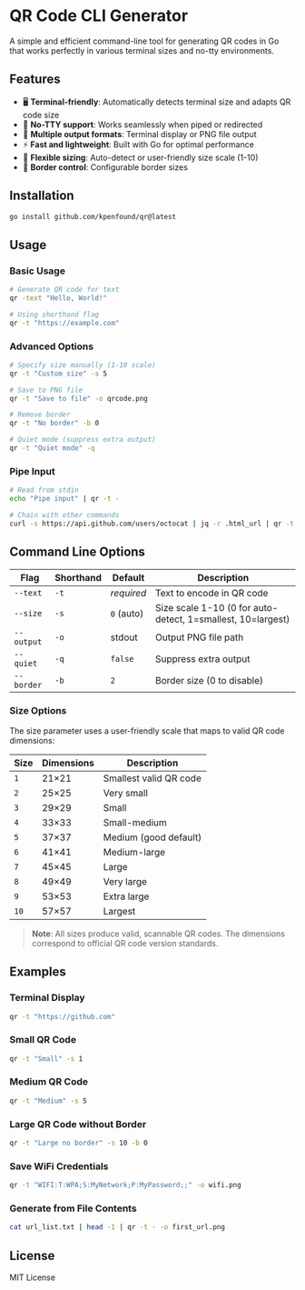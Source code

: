 # QR Code CLI Generator

A simple and efficient command-line tool for generating QR codes in Go that works perfectly in various terminal sizes and no-tty environments.

## Features

- 🖥️ **Terminal-friendly**: Automatically detects terminal size and adapts QR code size
- 🔧 **No-TTY support**: Works seamlessly when piped or redirected
- 📱 **Multiple output formats**: Terminal display or PNG file output
- ⚡ **Fast and lightweight**: Built with Go for optimal performance
- 🎯 **Flexible sizing**: Auto-detect or user-friendly size scale (1-10)
- 🎨 **Border control**: Configurable border sizes

## Installation

```bash
go install github.com/kpenfound/qr@latest
```

## Usage

### Basic Usage

```bash
# Generate QR code for text
qr -text "Hello, World!"

# Using shorthand flag
qr -t "https://example.com"
```

### Advanced Options

```bash
# Specify size manually (1-10 scale)
qr -t "Custom size" -s 5

# Save to PNG file
qr -t "Save to file" -o qrcode.png

# Remove border
qr -t "No border" -b 0

# Quiet mode (suppress extra output)
qr -t "Quiet mode" -q
```

### Pipe Input

```bash
# Read from stdin
echo "Pipe input" | qr -t -

# Chain with other commands
curl -s https://api.github.com/users/octocat | jq -r .html_url | qr -t -
```


## Command Line Options

| Flag | Shorthand | Default | Description |
|------|-----------|---------|-------------|
| `--text` | `-t` | *required* | Text to encode in QR code |
| `--size` | `-s` | `0` (auto) | Size scale 1-10 (0 for auto-detect, 1=smallest, 10=largest) |
| `--output` | `-o` | stdout | Output PNG file path |
| `--quiet` | `-q` | `false` | Suppress extra output |
| `--border` | `-b` | `2` | Border size (0 to disable) |

### Size Options

The size parameter uses a user-friendly scale that maps to valid QR code dimensions:

| Size | Dimensions | Description |
|------|------------|-------------|
| `1` | 21×21 | Smallest valid QR code |
| `2` | 25×25 | Very small |
| `3` | 29×29 | Small |
| `4` | 33×33 | Small-medium |
| `5` | 37×37 | Medium (good default) |
| `6` | 41×41 | Medium-large |
| `7` | 45×45 | Large |
| `8` | 49×49 | Very large |
| `9` | 53×53 | Extra large |
| `10` | 57×57 | Largest |

> **Note**: All sizes produce valid, scannable QR codes. The dimensions correspond to official QR code version standards.

## Examples

### Terminal Display
```bash
qr -t "https://github.com"
```

### Small QR Code
```bash
qr -t "Small" -s 1
```

### Medium QR Code
```bash
qr -t "Medium" -s 5
```

### Large QR Code without Border
```bash
qr -t "Large no border" -s 10 -b 0
```

### Save WiFi Credentials
```bash
qr -t "WIFI:T:WPA;S:MyNetwork;P:MyPassword;;" -o wifi.png
```

### Generate from File Contents
```bash
cat url_list.txt | head -1 | qr -t - -o first_url.png
```

## License

MIT License
